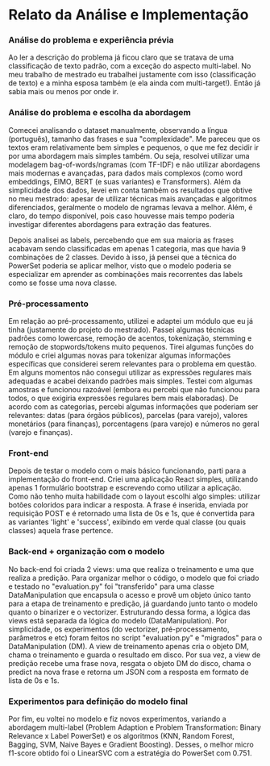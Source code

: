 
# Relato da Análise e Implementação

### Análise do problema e experiência prévia
Ao ler a descrição do problema já ficou claro que se tratava de uma classificação de texto padrão, com a exceção do aspecto multi-label. No meu trabalho de mestrado eu trabalhei justamente com isso (classificação de texto) e a minha esposa também (e ela ainda com multi-target!). Então já sabia mais ou menos por onde ir.

### Análise do problema e escolha da abordagem
Comecei analisando o dataset manualmente, observando a língua (português), tamanho das frases e sua "complexidade". Me pareceu que os textos eram relativamente bem simples e pequenos, o que me fez decidir ir por uma abordagem mais simples também. Ou seja, resolvei utilizar uma modelagem bag-of-words/ngramas (com TF-IDF) e não utilizar abordagens mais modernas e avançadas, para dados mais complexos (como word embeddings, ElMO, BERT (e suas variantes) e Transformers). Além da simplicidade dos dados, levei em conta também os resultados que obtive no meu mestrado: apesar de utilizar técnicas mais avançadas e algoritmos diferenciados, geralmente o modelo de ngramas levava a melhor. Além, é claro, do tempo disponível, pois caso houvesse mais tempo poderia investigar diferentes abordagens para extração das features.

Depois analisei as labels, percebendo que em sua maioria as frases acabavam sendo classificadas em apenas 1 categoria, mas que havia 9 combinações de 2 classes. Devido à isso, já pensei que a técnica do PowerSet poderia se aplicar melhor, visto que o modelo poderia se especializar em aprender as combinações mais recorrentes das labels como se fosse uma nova classe.

### Pré-processamento
Em relação ao pré-processamento, utilizei e adaptei um módulo que eu já tinha (justamente do projeto do mestrado). Passei algumas técnicas padrões como lowercase, remoção de acentos, tokenização, stemming e remoção de stopwords/tokens muito pequenos. Tirei algumas funções do módulo e criei algumas novas para tokenizar algumas informações específicas que considerei serem relevantes para o problema em questão. Em alguns momentos não consegui utilizar as expressões regulares mais adequadas e acabei deixando padrões mais simples. Testei com algumas amostras e funcionou razoável (embora eu percebi que não funcionou para todos, o que exigiria expressões regulares bem mais elaboradas). De acordo com as categorias, percebi algumas informações que poderiam ser relevantes: datas (para órgãos públicos), parcelas (para varejo), valores monetários (para finanças), porcentagens (para varejo) e números no geral (varejo e finanças).

### Front-end
Depois de testar o modelo com o mais básico funcionando, parti para a implementação do front-end. Criei uma aplicação React simples, utilizando apenas 1 formulário bootstrap e escrevendo como utilizar a aplicação. Como não tenho muita habilidade com o layout escolhi algo simples: utilizar botões coloridos para indicar a resposta. A frase é inserida, enviada por requisição POST e é retornado uma lista de 0s e 1s, que é convertida para as variantes 'light' e 'success', exibindo em verde qual classe (ou quais classes) aquela frase pertence.

### Back-end + organização com o modelo
No back-end foi criada 2 views: uma que realiza o treinamento e uma que realiza a predição. Para organizar melhor o código, o modelo que foi criado e testado no "evaluation.py" foi "transferido" para uma classe DataManipulation que encapsula o acesso e provê um objeto único tanto para a etapa de treinamento e predição, já guardando junto tanto o modelo quanto o binarizer e o vectorizer. Estruturando dessa forma, a lógica das views está separada da lógica do modelo (DataManipulation). Por simplicidade, os experimentos (do vectorizer, pré-processamento, parâmetros e etc) foram feitos no script "evaluation.py" e "migrados" para o DataManipulation (DM). A view de treinamento apenas cria o objeto DM, chama o treinamento e guarda o resultado em disco. Por sua vez, a view de predição recebe uma frase nova, resgata o objeto DM do disco, chama o predict na nova frase e retorna um JSON com a resposta em formato de lista de 0s e 1s.

### Experimentos para definição do modelo final
Por fim, eu voltei no modelo e fiz novos experimentos, variando a abordagem multi-label (Problem Adaption e Problem Transformation: Binary Relevance x Label PowerSet) e os algoritmos (KNN, Random Forest, Bagging, SVM, Naive Bayes e Gradient Boosting). Desses, o melhor micro f1-score obtido foi o LinearSVC com a estratégia do PowerSet com 0.751.